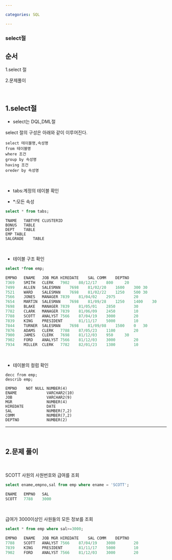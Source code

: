 ```yaml
---

categories: SQL

---
```


 
### select절

순서
---
1.select 절

2.문제풀이

&nbsp;


1.select절
---


-  select는 DQL,DML절 

select 절의 구성은 아래와 같이 이루어진다.
```
select 테이블명,속성명
from 테이블명
where 조건
group by 속성명
having 조건
oreder by 속성명
```


&nbsp;


- tabs:계정의 테이블 확인

-  *:모든 속성

```sql
select * from tabs;
```

```
TNAME	TABTYPE	CLUSTERID
BONUS	TABLE	
DEPT	TABLE	
EMP	TABLE	
SALGRADE	TABLE	
```		
&nbsp;

- 테이블 구조 확인

```sql
select *from emp;
```

```sql
EMPNO	ENAME	JOB	MGR	HIREDATE	SAL	COMM	DEPTNO
7369	SMITH	CLERK	7902	80/12/17	800		20
7499	ALLEN	SALESMAN	7698	81/02/20	1600	300	30
7521	WARD	SALESMAN	7698	81/02/22	1250	500	30
7566	JONES	MANAGER	7839	81/04/02	2975		20
7654	MARTIN	SALESMAN	7698	81/09/28	1250	1400	30
7698	BLAKE	MANAGER	7839	81/05/01	2850		30
7782	CLARK	MANAGER	7839	81/06/09	2450		10
7788	SCOTT	ANALYST	7566	87/04/19	3000		20
7839	KING	PRESIDENT		81/11/17	5000		10
7844	TURNER	SALESMAN	7698	81/09/08	1500	0	30
7876	ADAMS	CLERK	7788	87/05/23	1100		20
7900	JAMES	CLERK	7698	81/12/03	950		30
7902	FORD	ANALYST	7566	81/12/03	3000		20
7934	MILLER	CLERK	7782	82/01/23	1300		10
```

&nbsp;

- 테이블의 컬럼 확인

```
decc from emp;
describ emp;
```

```
EMPNO    NOT NULL NUMBER(4)    
ENAME             VARCHAR2(10) 
JOB               VARCHAR2(9)  
MGR               NUMBER(4)    
HIREDATE          DATE         
SAL               NUMBER(7,2)  
COMM              NUMBER(7,2)  
DEPTNO            NUMBER(2)    
```

---

&nbsp;


2.문제 풀이
---

&nbsp;


SCOTT 사원의 사원번호와 급여를 조회 

```sql
select ename,empno,sal from emp where ename = 'SCOTT';
```

```sql
ENAME	EMPNO	SAL
SCOTT	7788	3000
```

&nbsp;


급여가 3000이상인 사원들의 모든 정보를 조회

```sql
select * from emp where sal>=3000;
```

```sql
EMPNO	ENAME	JOB	MGR	HIREDATE	SAL	COMM	DEPTNO
7788	SCOTT	ANALYST	7566	87/04/19	3000		20
7839	KING	PRESIDENT		81/11/17	5000		10
7902	FORD	ANALYST	7566	81/12/03	3000		20
```
 


  
